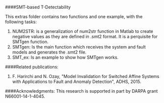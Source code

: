 ####SMT-based T-Detectability

This extras folder contains two functions and one example, with the following tasks:

1. NUM2STR: is  a generalization of num2str function in Matlab to create negative values as 
they are defined in .smt2 format. It is a perquisite for SMTgen function.
2. SMTgen: Is the main function which receives the system and fault models and generates 
the .smt2 file.
3. SMT_ex: Is an example to show how SMTgen works.

####Related publications:
1. F. Harirchi and N. Ozay, "Model Invalidation for Switched Affine Systems with Applications to Fault and Anomaly Detection", ADHS, 2015.
 
####Acknowledgments:
This research is supported in part by DARPA grant N66001-14-1-4045.




